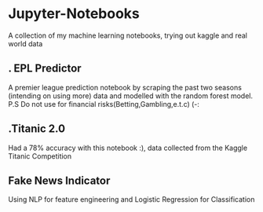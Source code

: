 # Jupyter-Notebooks
A collection of my machine learning notebooks, trying out kaggle and real world data

## . EPL Predictor
  A premier league prediction notebook by scraping the past two seasons (intending on using more) data and modelled with the random forest model.
  P.S Do not use for financial risks(Betting,Gambling,e.t.c) (-:
 
## .Titanic 2.0
  Had a 78% accuracy with this notebook :), data collected from the Kaggle Titanic Competition
 
## Fake News Indicator
  Using NLP for feature engineering and Logistic Regression for Classification
